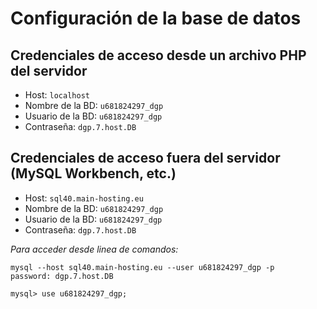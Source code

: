 # Configuración de la base de datos

## Credenciales de acceso desde un archivo PHP del servidor

* Host: `localhost`
* Nombre de la BD: `u681824297_dgp`
* Usuario de la BD: `u681824297_dgp`
* Contraseña: `dgp.7.host.DB`

## Credenciales de acceso fuera del servidor (MySQL Workbench, etc.)

* Host: `sql40.main-hosting.eu`
* Nombre de la BD: `u681824297_dgp`
* Usuario de la BD: `u681824297_dgp`
* Contraseña: `dgp.7.host.DB`

*Para acceder desde linea de comandos:*
```
mysql --host sql40.main-hosting.eu --user u681824297_dgp -p
password: dgp.7.host.DB

mysql> use u681824297_dgp;
```
